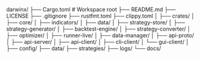 darwinx/
├── Cargo.toml                           # Workspace root
├── README.md
├── LICENSE
├── .gitignore
├── rustfmt.toml
├── clippy.toml
│
├── crates/
│   ├── core/
│   ├── indicators/
│   ├── data/
│   ├── strategy-store/
│   ├── strategy-generator/
│   ├── backtest-engine/
│   ├── strategy-converter/
│   ├── optimizer/
│   ├── runner-live/
│   ├── data-manager/
│   ├── api-proto/
│   ├── api-server/
│   ├── api-client/
│   ├── cli-client/
│   └── gui-client/
│
├── config/
├── data/
├── strategies/
├── logs/
└── docs/
